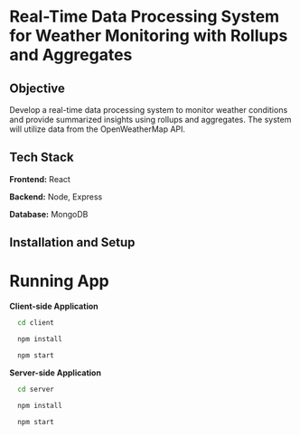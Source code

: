 # Real-Time Data Processing System for Weather Monitoring with Rollups and Aggregates


## Objective

Develop a real-time data processing system to monitor weather conditions and provide summarized insights using rollups and aggregates. The system will utilize data from the OpenWeatherMap API.




## Tech Stack

**Frontend:** React

**Backend:** Node, Express 

**Database:** MongoDB



## Installation and Setup


# Running App

**Client-side Application**

```bash
  cd client
```

```bash
  npm install
```

```bash
  npm start
```

**Server-side Application**

```bash
  cd server
```

```bash
  npm install
```

```bash
  npm start
```
